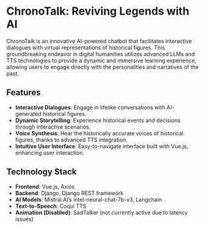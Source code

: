 # ChronoTalk: Reviving Legends with AI

ChronoTalk is an innovative AI-powered chatbot that facilitates interactive dialogues with virtual representations of historical figures. This groundbreaking endeavor in digital humanities utilizes advanced LLMs and TTS technologies to provide a dynamic and immersive learning experience, allowing users to engage directly with the personalities and narratives of the past.

## Features

- **Interactive Dialogues**: Engage in lifelike conversations with AI-generated historical figures.
- **Dynamic Storytelling**: Experience historical events and decisions through interactive scenarios.
- **Voice Synthesis**: Hear the historically accurate voices of historical figures, thanks to advanced TTS integration.
- **Intuitive User Interface**: Easy-to-navigate interface built with Vue.js, enhancing user interaction.

## Technology Stack

- **Frontend**: Vue.js, Axios
- **Backend**: Django, Django REST framework
- **AI Models**: Mistral AI’s intel-neural-chat-7b-v3, Langchain
- **Text-to-Speech**: Coqui TTS
- **Animation (Disabled)**: SadTalker (not currently active due to latency issues)


